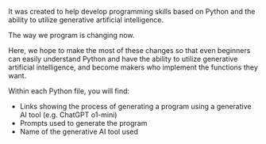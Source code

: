 It was created to help develop programming skills based on Python and the ability to utilize generative artificial intelligence.

The way we program is changing now.

Here, we hope to make the most of these changes so that even beginners can easily understand Python and have the ability to utilize generative artificial intelligence, and become makers who implement the functions they want.

Within each Python file, you will find:
- Links showing the process of generating a program using a generative AI tool (e.g. ChatGPT o1-mini)
- Prompts used to generate the program
- Name of the generative AI tool used
